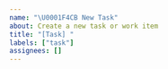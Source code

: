 ```yaml
---
name: "\U0001F4CB New Task"
about: Create a new task or work item
title: "[Task] "
labels: ["task"]
assignees: []
---
```

